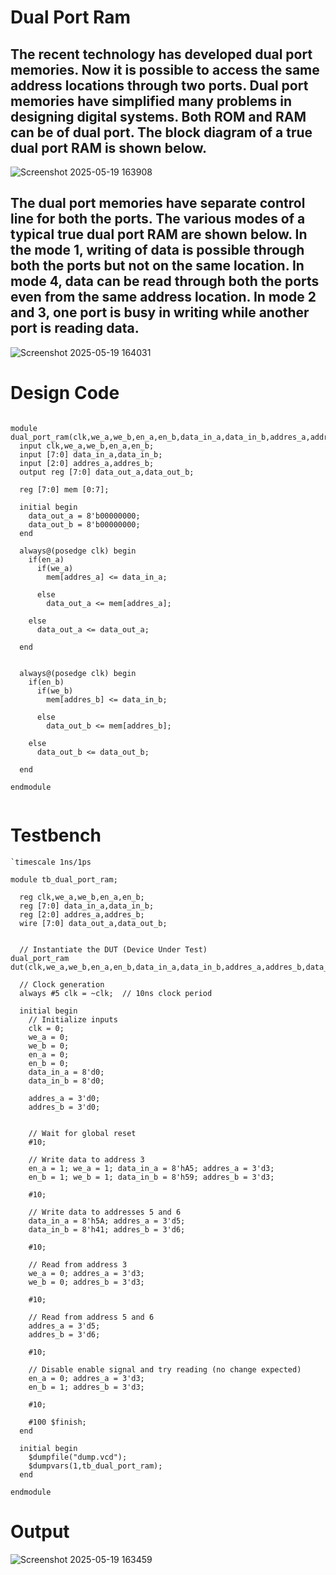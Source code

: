 # Dual Port Ram

## The recent technology has developed dual port memories. Now it is possible to access the same address locations through two ports. Dual port memories have simplified many problems in designing digital systems. Both ROM and RAM can be of dual port. The block diagram of a true dual port RAM is shown below.

![Screenshot 2025-05-19 163908](https://github.com/user-attachments/assets/2715a80f-b0f9-4537-a998-87386565e654)

## The dual port memories have separate control line for both the ports. The various modes of a typical true dual port RAM are shown below. In the mode 1, writing of data is possible through both the ports but not on the same location. In mode 4, data can be read through both the ports even from the same address location. In mode 2 and 3, one port is busy in writing while another port is reading data.

![Screenshot 2025-05-19 164031](https://github.com/user-attachments/assets/2044492b-fd56-4fb1-8ffd-8ad5ccca8d5d)



# Design Code
```

module dual_port_ram(clk,we_a,we_b,en_a,en_b,data_in_a,data_in_b,addres_a,addres_b,data_out_a,data_out_b);
  input clk,we_a,we_b,en_a,en_b;
  input [7:0] data_in_a,data_in_b;
  input [2:0] addres_a,addres_b;
  output reg [7:0] data_out_a,data_out_b;
  
  reg [7:0] mem [0:7];
  
  initial begin
    data_out_a = 8'b00000000;
    data_out_b = 8'b00000000;
  end
  
  always@(posedge clk) begin
    if(en_a)
      if(we_a)
        mem[addres_a] <= data_in_a;
    
      else
        data_out_a <= mem[addres_a];
    
    else
      data_out_a <= data_out_a;
    
  end
    
    
  always@(posedge clk) begin
    if(en_b)
      if(we_b)
        mem[addres_b] <= data_in_b;
    
      else
        data_out_b <= mem[addres_b];
    
    else
      data_out_b <= data_out_b;
    
  end
  
endmodule
    
```

# Testbench
```
`timescale 1ns/1ps

module tb_dual_port_ram;
  
  reg clk,we_a,we_b,en_a,en_b;
  reg [7:0] data_in_a,data_in_b;
  reg [2:0] addres_a,addres_b;
  wire [7:0] data_out_a,data_out_b;


  // Instantiate the DUT (Device Under Test)
dual_port_ram dut(clk,we_a,we_b,en_a,en_b,data_in_a,data_in_b,addres_a,addres_b,data_out_a,data_out_b);

  // Clock generation
  always #5 clk = ~clk;  // 10ns clock period

  initial begin
    // Initialize inputs
    clk = 0;
    we_a = 0;
    we_b = 0;
    en_a = 0;
    en_b = 0;
    data_in_a = 8'd0;
    data_in_b = 8'd0;

    addres_a = 3'd0;
    addres_b = 3'd0;


    // Wait for global reset
    #10;

    // Write data to address 3
    en_a = 1; we_a = 1; data_in_a = 8'hA5; addres_a = 3'd3;
    en_b = 1; we_b = 1; data_in_b = 8'h59; addres_b = 3'd3;

    #10;

    // Write data to addresses 5 and 6
    data_in_a = 8'h5A; addres_a = 3'd5;
    data_in_b = 8'h41; addres_b = 3'd6;

    #10;

    // Read from address 3
    we_a = 0; addres_a = 3'd3;
    we_b = 0; addres_b = 3'd3;

    #10;

    // Read from address 5 and 6
    addres_a = 3'd5;
    addres_b = 3'd6;

    #10;

    // Disable enable signal and try reading (no change expected)
    en_a = 0; addres_a = 3'd3;
    en_b = 1; addres_b = 3'd3;

    #10;

    #100 $finish;
  end
  
  initial begin
    $dumpfile("dump.vcd");
    $dumpvars(1,tb_dual_port_ram);
  end

endmodule

```

# Output

![Screenshot 2025-05-19 163459](https://github.com/user-attachments/assets/40df052a-f6d3-420a-93fc-b1bc4eb6c1c4)
